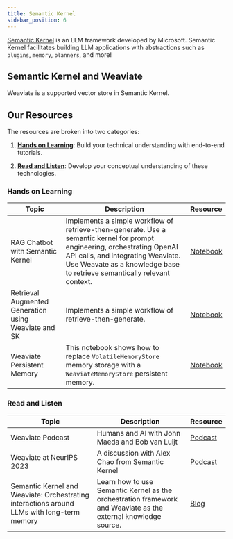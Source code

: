 ```yaml
---
title: Semantic Kernel
sidebar_position: 6
---
```

[Semantic Kernel](https://learn.microsoft.com/en-us/semantic-kernel/) is an LLM framework developed by Microsoft. Semantic Kernel facilitates building LLM applications with abstractions such as `plugins`, `memory`, `planners`, and more! 

## Semantic Kernel and Weaviate
Weaviate is a supported vector store in Semantic Kernel. 


## Our Resources 
The resources are broken into two categories: 
1. [**Hands on Learning**](#hands-on-learning): Build your technical understanding with end-to-end tutorials.

2. [**Read and Listen**](#read-and-listen): Develop your conceptual understanding of these technologies.

### Hands on Learning

| Topic | Description | Resource | 
| --- | --- | --- |
|  RAG Chatbot with Semantic Kernel | Implements a simple workflow of retrieve-then-generate. Use a semantic kernel for prompt engineering, orchestrating OpenAI API calls, and integrating Weaviate. Use Weavate as a knowledge base to retrieve semantically relevant context. | [Notebook](https://github.com/weaviate/recipes/blob/main/integrations/llm-frameworks/semantic-kernel/dotnet/Chatbot_RAG_Weaviate.ipynb) |
| Retrieval Augmented Generation using Weaviate and SK | Implements a simple workflow of retrieve-then-generate. | [Notebook](https://github.com/weaviate/recipes/blob/main/integrations/llm-frameworks/semantic-kernel/RetrievalAugmentedGeneration_Weaviate.ipynb) |
| Weaviate Persistent Memory | This notebook shows how to replace `VolatileMemoryStore` memory storage with a `WeaviateMemoryStore` persistent memory. | [Notebook](https://github.com/weaviate/recipes/blob/main/integrations/llm-frameworks/semantic-kernel/weaviate-persistent-memory.ipynb) | 


### Read and Listen 
| Topic | Description | Resource | 
| --- | --- | --- |
| Weaviate Podcast | Humans and AI with John Maeda and Bob van Luijt | [Podcast](https://youtu.be/c9t0VViIP9c?feature=shared) |
| Weaviate at NeurIPS 2023 | A discussion with Alex Chao from Semantic Kernel | [Podcast](https://www.youtube.com/watch?v=xrZxk0H2cmY) |
| Semantic Kernel and Weaviate: Orchestrating interactions around LLMs with long-term memory | Learn how to use Semantic Kernel as the orchestration framework and Weaviate as the external knowledge source. | [Blog](https://devblogs.microsoft.com/semantic-kernel/guest-post-semantic-kernel-and-weaviate-orchestrating-interactions-around-llms-with-long-term-memory/) |